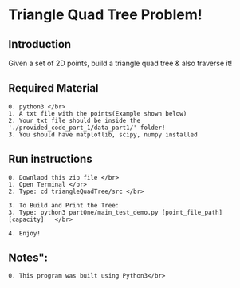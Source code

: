 # Triangle Quad Tree Problem!

  <h2> Introduction </h2>

  Given a set of 2D points, build a triangle quad tree & also traverse it!

  <h2> Required Material </h2>

    0. python3 </br>
    1. A txt file with the points(Example shown below)
    2. Your txt file should be inside the './provided_code_part_1/data_part1/' folder!
    3. You should have matplotlib, scipy, numpy installed

  <h2>Run instructions </h2>

    0. Downlaod this zip file </br> 
    1. Open Terminal </br>
    2. Type: cd triangleQuadTree/src </br>

    3. To Build and Print the Tree:
    3. Type: python3 partOne/main_test_demo.py [point_file_path] [capacity]   </br>

    4. Enjoy!

  <h2>Notes": </h2>
  
    0. This program was built using Python3</br>



